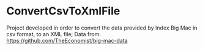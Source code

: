 # ConvertCsvToXmlFile
Project developed in order to convert the data provided by Index Big Mac in csv format, to an XML file;
Data from: https://github.com/TheEconomist/big-mac-data
